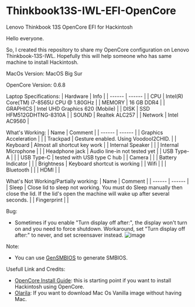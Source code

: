 # Thinkbook13S-IWL-EFI-OpenCore
Lenovo Thinkbook 13S OpenCore EFI for Hackintosh


Hello everyone.

So, I created this repository to share my OpenCore configuration on Lenovo Thinkbook-13S-IWL. Hopefully this will help someone who has same machine to install Hackintosh.

MacOs Version:
MacOS Big Sur

OpenCore Version: 0.6.8


Laptop Specifications:
| Hardware | Info |
| ------ | ------ |
| CPU | Intel(R) Core(TM) i7-8565U CPU @ 1.80GHz |
| MEMORY | 16 GB DDR4 |
| GRAPHICS | Intel UHD Graphics 620 (Mobile) |
| DISK | SSD HFM512GDHTNG-8310A |
| SOUND | Realtek ALC257 |
| Network | Intel AC9560 |

What's Working:
| Name | Comment |
| ------ | ------ |
| Graphics Acceleration |  |
| Trackpad | Gesture enabled. Using VoodooI2CHID. |
| Keyboard | Almost all shortcut key work |
| Internal Speaker |  |
| Internal Microphone |  |
| Headphone jack | Audio line-in not tested yet |
| USB Type-A |  |
| USB Type-C | tested with USB type C hub |
| Camera | |
| Battery Indicator | |
| Brightness | Keyboard shortcut is working |
| Wifi | |
| Bluetooth | |
| HDMI | |

What's Not Working/Partially working:
| Name | Comment |
| ------ | ------ |
| Sleep | Close lid to sleep not working. You must do Sleep manually then close the lid. If the lid's open the machine will wake up after several seconds. |
| Fingerprint |  |

Bug:
- Sometimes if you enable "Turn display off after:", the display won't turn on and you need to force shutdown. Workaround, set "Turn display off after:" to never, and set screensaver instead.
![image](https://user-images.githubusercontent.com/61957197/122768522-e1010080-d2cd-11eb-8d9e-00279d337d2d.png)


Note:
- You can use [GenSMBIOS] to generate SMBIOS. 



Usefull Link and Credits:
- [OpenCore Install Guide]: this is starting point if you want to install Hackintosh using OpenCore.
- [Olarila]: If you want to download Mac Os Vanilla image without having Mac.


[GenSMBIOS]: <https://github.com/corpnewt/GenSMBIOS>
[OpenCore Install Guide]: <https://dortania.github.io/OpenCore-Install-Guide/>
[Olarila]: <https://www.olarila.com>
